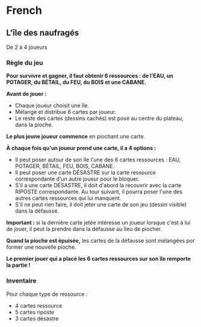 # French

## L'île des naufragés

De 2 à 4 joueurs

### Règle du jeu

**Pour survivre et gagner, il faut obtenir
6 ressources : de l'EAU, un POTAGER,
du BÉTAIL, du FEU, du BOIS et une CABANE.**

**Avant de jouer :**

- Chaque joueur choisit une île.
- Mélange et distribue 6 cartes par joueur.
- Le reste des cartes (dessins cachés) est posé
  au centre du plateau, dans la pioche.

**Le plus jeune joueur commence**
en piochant une carte.

**À chaque fois qu'un joueur prend une carte,
il a 4 options :**

- Il peut poser autour de son île l'une des 6 cartes
  ressources : EAU, POTAGER, BÉTAIL, FEU, BOIS, CABANE.
- Il peut poser une carte DÉSASTRE sur la carte ressource
  correspondante d'un autre joueur pour le bloquer.
- S'il a une carte DÉSASTRE, il doit d'abord
  la recouvrir avec la carte RIPOSTE
  correspondante. Au tour suivant, il pourra
  poser l'une des autres cartes ressources qui lui manquent.
- S'il ne peut rien faire, il doit jeter une carte
  de son jeu (dessin visible) dans la défausse.

**Important :** si la dernière carte jetée intéresse
un joueur lorsque c'est à lui de jouer, il peut
la prendre dans la défausse au lieu de piocher.

**Quand la pioche est épuisée,** les cartes de la défausse
sont mélangées por former une nouvelle pioche.

**Le premier jouer qui a placé
les 6 cartes ressources
sur son île remporte la partie !**

### Inventaire

Pour chaque type de ressource :

- 4 cartes ressource
- 5 cartes riposte
- 3 cartes désastre

